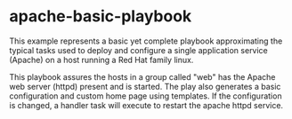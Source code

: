 # apache-basic-playbook

This example represents a basic yet complete playbook approximating the typical tasks used to deploy and configure a single application 
service (Apache) on a host running a Red Hat family linux. 

This playbook assures the hosts in a group called "web" has the Apache web server (httpd) present and is started. The play also 
generates a basic configuration and custom home page using templates. If the configuration is changed, a handler task will execute 
to restart the apache httpd service.
